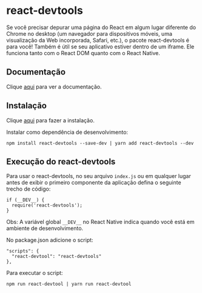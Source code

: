 # react-devtools

Se você precisar depurar uma página do React em algum lugar diferente do Chrome no desktop (um navegador para dispositivos móveis, uma visualização da Web incorporada, Safari, etc.), o pacote react-devtools é para você! Também é útil se seu aplicativo estiver dentro de um iframe. Ele funciona tanto com o React DOM quanto com o React Native.

## Documentação

Clique [aqui](https://github.com/facebook/react-devtools) para ver a documentação.

## Instalação

Clique [aqui](https://www.npmjs.com/package/react-devtools) para fazer a instalação.

Instalar como dependência de desenvolvimento:

```
npm install react-devtools --save-dev | yarn add react-devtools --dev
```

## Execução do react-devtools

Para usar o react-devtools, no seu arquivo `index.js` ou em qualquer lugar antes de exibir o primeiro componente da aplicação defina o seguinte trecho de código:

```
if (__DEV__) {
  require('react-devtools');
}
```

Obs: A variável global `__DEV__` no React Native indica quando você está em ambiente de desenvolvimento.  

No package.json adicione o script:

```
"scripts": {
  "react-devtool": "react-devtools"
},
```

Para executar o script:

```
npm run react-devtool | yarn run react-devtool
```
